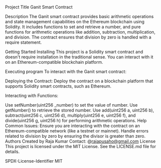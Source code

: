 Project Title
Ganit Smart Contract

Description
The Ganit smart contract provides basic arithmetic operations and state management capabilities on the Ethereum blockchain using Solidity. It includes functions to set and retrieve a number, and pure functions for arithmetic operations like addition, subtraction, multiplication, and division. The contract ensures that division by zero is handled with a require statement.

Getting Started
Installing
This project is a Solidity smart contract and doesn't require installation in the traditional sense. You can interact with it on an Ethereum-compatible blockchain platform.

Executing program
To interact with the Ganit smart contract:

Deploying the Contract: Deploy the contract on a blockchain platform that supports Solidity smart contracts, such as Ethereum.

Interacting with Functions:

Use setNumber(uint256 _number) to set the value of number.
Use getNumber() to retrieve the stored number.
Use add(uint256 a, uint256 b), subtract(uint256 c, uint256 d), multiply(uint256 e, uint256 f), and divide(uint256 g, uint256 h) for performing arithmetic operations.
Help
Common Issues: Ensure you are interacting with the contract on an Ethereum-compatible network (like a testnet or mainnet). Handle errors related to division by zero by ensuring the divisor is greater than zero.
Authors
Created by Raja Kumar
Contact: @rajapusaho@gmail.com
License
This project is licensed under the MIT License. See the LICENSE.md file for details.

SPDX-License-Identifier
MIT

